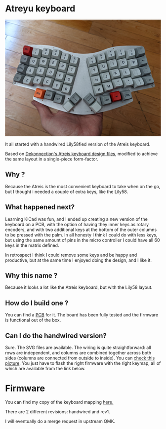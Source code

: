 # Atreyu keyboard

![A picture of the Atreyu](pictures/PXL_20210609_174723137.jpg?raw=true "The Atreyu keyboard")

It all started with a handwired Lily58fied version of the Atreis keyboard.

Based on [Dekonnection's Atreis keyboard design files](https://github.com/dekonnection/atreis),
modified to achieve the same layout in a single-piece form-factor.

## Why ?

Because the Atreis is the most convenient keyboard to take when on the go, but I thought i needed a couple of extra keys, like the Lily58.

## What happened next?

Learning KiCad was fun, and I ended up creating a new version of the keyboard on a PCB, with the option of having they inner keys as rotary encoders, and with two additional keys at the bottom of the outer columns to be pressed with the palm. In all honesty I think I could do with less keys, but using the same amount of pins in the micro controller I could have all 60 keys in the matrix defined.

In retrospect I think I could remove some keys and be happy and productive, but at the same time I enjoyed doing the design, and I like it.

## Why this name ?

Because it looks a lot like the Atreis keyboard, but with the Lily58 layout.

## How do I build one ?

You can find a [PCB](http://github.com/climent/atreyu/tree/main/pcb) for it. The board has been fully tested and the firmware is functional out of the box.

## Can I do the handwired version?

Sure. The SVG files are available. The wiring is quite straightforward: all rows are independent, and columns are combined together across both sides (columns are connected from outside to inside). You can [check this picture](pictures/atreyu-wired.jpg?raw=true "The wires"). You just have to flash the right firmware with the right keymap, all of which are available from the link below.

# Firmware

You can find my copy of the keyboard mapping [here.](http://github.com/climent/qmk_firmware/tree/master/keyboards/atreyu/)

There are 2 different revisions: handwired and rev1.

I will eventually do a merge request in upstream QMK.
